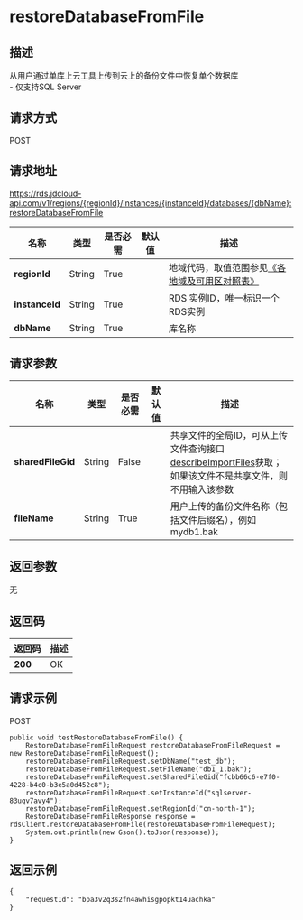 # restoreDatabaseFromFile


## 描述
从用户通过单库上云工具上传到云上的备份文件中恢复单个数据库<br>- 仅支持SQL Server

## 请求方式
POST

## 请求地址
https://rds.jdcloud-api.com/v1/regions/{regionId}/instances/{instanceId}/databases/{dbName}:restoreDatabaseFromFile

|名称|类型|是否必需|默认值|描述|
|---|---|---|---|---|
|**regionId**|String|True| |地域代码，取值范围参见[《各地域及可用区对照表》](../Enum-Definitions/Regions-AZ.md)|
|**instanceId**|String|True| |RDS 实例ID，唯一标识一个RDS实例|
|**dbName**|String|True| |库名称|

## 请求参数
|名称|类型|是否必需|默认值|描述|
|---|---|---|---|---|
|**sharedFileGid**|String|False| |共享文件的全局ID，可从上传文件查询接口[describeImportFiles](../Cloud-on-Single-Database/describeImportFiles.md)获取；如果该文件不是共享文件，则不用输入该参数|
|**fileName**|String|True| |用户上传的备份文件名称（包括文件后缀名），例如mydb1.bak|


## 返回参数
无


## 返回码
|返回码|描述|
|---|---|
|**200**|OK|

## 请求示例
POST
```
public void testRestoreDatabaseFromFile() {
    RestoreDatabaseFromFileRequest restoreDatabaseFromFileRequest = new RestoreDatabaseFromFileRequest();
    restoreDatabaseFromFileRequest.setDbName("test_db");
    restoreDatabaseFromFileRequest.setFileName("db1_1.bak");
    restoreDatabaseFromFileRequest.setSharedFileGid("fcbb66c6-e7f0-4228-b4c0-b3e5a0d452c8");
    restoreDatabaseFromFileRequest.setInstanceId("sqlserver-83uqv7avy4");
    restoreDatabaseFromFileRequest.setRegionId("cn-north-1");
    RestoreDatabaseFromFileResponse response = rdsClient.restoreDatabaseFromFile(restoreDatabaseFromFileRequest);
    System.out.println(new Gson().toJson(response));
}

```

## 返回示例
```
{
    "requestId": "bpa3v2q3s2fn4awhisgpopkt14uachka"
}
```
